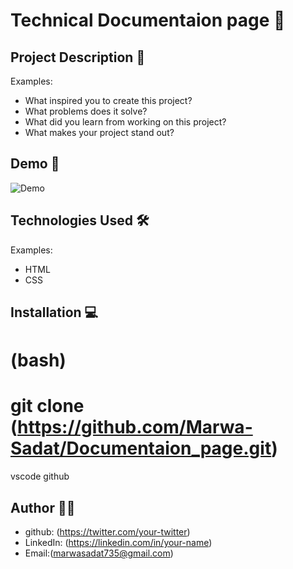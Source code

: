 # Technical Documentaion page 🚀

## Project Description 📝

> 

Examples:

- What inspired you to create this project?
- What problems does it solve?
- What did you learn from working on this project?
- What makes your project stand out?

## Demo 📸

![Demo](https://github.com/Marwa-Sadat/Documentaion_page/assets/168111110/6e3604b5-0854-4e36-98c6-8e82373b16f3)

## Technologies Used 🛠



Examples:

- HTML
- CSS


## Installation 💻



# (bash) 

# git clone (https://github.com/Marwa-Sadat/Documentaion_page.git)
vscode
github


## Author 👩‍💻




- github: (https://twitter.com/your-twitter)
- LinkedIn: (https://linkedin.com/in/your-name)
- Email:(marwasadat735@gmail.com)




